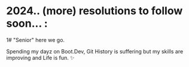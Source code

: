 

# 2024.. (more) resolutions to follow soon... : 

1# "Senior" here we go.



Spending my dayz on Boot.Dev, Git History is suffering but my skills are improving and Life is fun. ✨

